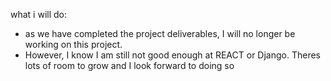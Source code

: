 what i will do:
- as we have completed the project deliverables, I will no longer be working on this project. 
- However, I know I am still not good enough at REACT or Django. Theres lots of room to grow and I look forward to doing so